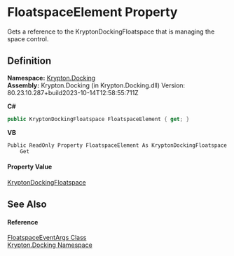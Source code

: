 # FloatspaceElement Property


Gets a reference to the KryptonDockingFloatspace that is managing the space control.



## Definition
**Namespace:** <a href="98399376-cf41-9454-4b4d-4fab2ca20bc7.md">Krypton.Docking</a>  
**Assembly:** Krypton.Docking (in Krypton.Docking.dll) Version: 80.23.10.287+build2023-10-14T12:58:55:711Z

**C#**
``` C#
public KryptonDockingFloatspace FloatspaceElement { get; }
```
**VB**
``` VB
Public ReadOnly Property FloatspaceElement As KryptonDockingFloatspace
	Get
```



#### Property Value
<a href="a85b93b1-d0b7-72b5-08f6-2a3a04adeb96.md">KryptonDockingFloatspace</a>

## See Also


#### Reference
<a href="7aedb527-8a2e-0a84-8cdc-a453f1cc7b70.md">FloatspaceEventArgs Class</a>  
<a href="98399376-cf41-9454-4b4d-4fab2ca20bc7.md">Krypton.Docking Namespace</a>  
